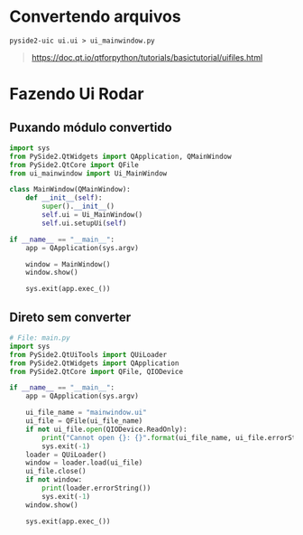 
# Convertendo arquivos 
```shell
pyside2-uic ui.ui > ui_mainwindow.py
```
> https://doc.qt.io/qtforpython/tutorials/basictutorial/uifiles.html

# Fazendo Ui Rodar

## Puxando módulo convertido

```python
import sys
from PySide2.QtWidgets import QApplication, QMainWindow
from PySide2.QtCore import QFile
from ui_mainwindow import Ui_MainWindow

class MainWindow(QMainWindow):
    def __init__(self):
        super().__init__()
        self.ui = Ui_MainWindow()
        self.ui.setupUi(self)

if __name__ == "__main__":
    app = QApplication(sys.argv)

    window = MainWindow()
    window.show()

    sys.exit(app.exec_())
```

## Direto sem converter

```python
# File: main.py
import sys
from PySide2.QtUiTools import QUiLoader
from PySide2.QtWidgets import QApplication
from PySide2.QtCore import QFile, QIODevice

if __name__ == "__main__":
    app = QApplication(sys.argv)

    ui_file_name = "mainwindow.ui"
    ui_file = QFile(ui_file_name)
    if not ui_file.open(QIODevice.ReadOnly):
        print("Cannot open {}: {}".format(ui_file_name, ui_file.errorString()))
        sys.exit(-1)
    loader = QUiLoader()
    window = loader.load(ui_file)
    ui_file.close()
    if not window:
        print(loader.errorString())
        sys.exit(-1)
    window.show()

    sys.exit(app.exec_())
```



